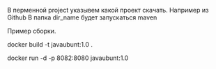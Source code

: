 В перменной project указывем какой проект скачать. Например из Github
В папка dir_name будет запускаться maven

Пример сборки.

docker build -t javaubunt:1.0 .

docker run -d -p 8082:8080 javaubunt:1.0